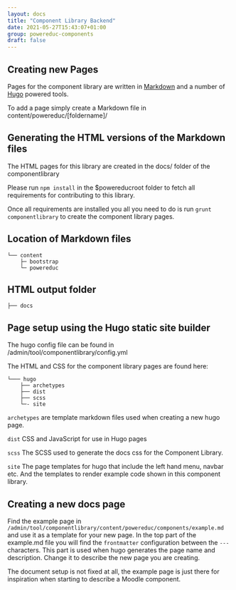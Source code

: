 ```yaml
---
layout: docs
title: "Component Library Backend"
date: 2021-05-27T15:43:07+01:00
group: powereduc-components
draft: false
---
```


## Creating new Pages

Pages for the component library are written in [Markdown](https://github.com/adam-p/markdown-here/wiki/Markdown-Cheatsheet) and a number of [Hugo](https://gohugo.io) powered tools.

To add a page simply create a Markdown file in content/powereduc/[foldername]/

## Generating the HTML versions of the Markdown files

The HTML pages for this library are created in the docs/ folder of the componentlibrary

Please run `npm install` in the $powereducroot folder to fetch all requirements for contributing to this library.

Once all requirements are installed you all you need to do is run `grunt componentlibrary` to create the component library pages.

## Location of Markdown files

```
└── content
    ├─ bootstrap
    └─ powereduc
```

## HTML output folder

```
├── docs
```

## Page setup using the Hugo static site builder

The hugo config file can be found in /admin/tool/componentlibrary/config.yml

The HTML and CSS for the component library pages are found here:

```
└─── hugo
    ├── archetypes
    ├── dist
    ├── scss
    └─- site
```

`archetypes` are template markdown files used when creating a new hugo page.

`dist` CSS and JavaScript for use in Hugo pages

`scss` The SCSS used to generate the docs css for the Component Library.

`site` The page templates for hugo that include the left hand menu, navbar etc. And the templates to render example code shown in this component library.


## Creating a new docs page

Find the example page in `/admin/tool/componentlibrary/content/powereduc/components/example.md` and use it as a template for your new
page. In the top part of the example.md file you will find the `frontmatter` configuration between the `---` characters. This part is used when hugo generates the page name and description. Change it to describe the new page you are creating.

The document setup is not fixed at all, the example page is just there for inspiration when starting to describe a Moodle component.
